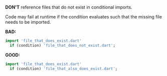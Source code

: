**DON'T** reference files that do not exist in conditional imports.

Code may fail at runtime if the condition evaluates such that the missing file
needs to be imported.

**BAD:**
```dart
import 'file_that_does_exist.dart'
  if (condition) 'file_that_does_not_exist.dart';
```

**GOOD:**
```dart
import 'file_that_does_exist.dart'
  if (condition) 'file_that_also_does_exist.dart';
```

